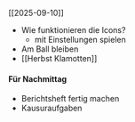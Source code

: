 [[2025-09-10]]
- Wie funktionieren die Icons?
	- mit Einstellungen spielen
- Am Ball bleiben
- [[Herbst Klamotten]]
#### Für Nachmittag
- Berichtsheft fertig machen
- Kausuraufgaben

